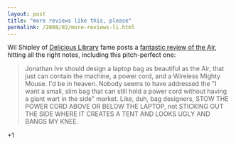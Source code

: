 ```yaml
---
layout: post
title: "more reviews like this, please"
permalink: /2008/02/more-reviews-li.html
---
```


Wil Shipley of [Delicious Library](http://www.delicious-monster.com/) fame posts a [fantastic review of the Air](http://wilshipley.com/blog/2008/02/macbook-air-rambling-first-impressions.html), hitting all the right notes, including this pitch-perfect one:

> Jonathan Ive should design a laptop bag as beautiful as the Air, that just can contain the machine, a power cord, and a Wireless Mighty Mouse. I'd be in heaven. Nobody seems to have addressed the "I want a small, slim bag that can still hold a power cord without having a giant wart in the side" market. Like, duh, bag designers, STOW THE POWER CORD ABOVE OR BELOW THE LAPTOP, not STICKING OUT THE SIDE WHERE IT CREATES A TENT AND LOOKS UGLY AND BANGS MY KNEE.

+1